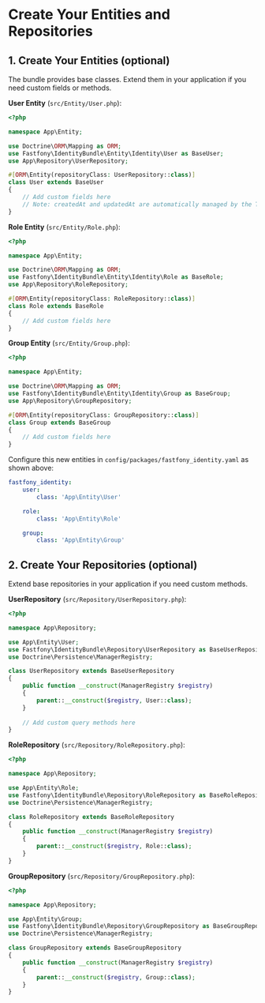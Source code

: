 # Create Your Entities and Repositories

## 1. Create Your Entities (optional)

The bundle provides base classes. Extend them in your application if you need custom fields or methods.

**User Entity** (`src/Entity/User.php`):

```php
<?php

namespace App\Entity;

use Doctrine\ORM\Mapping as ORM;
use Fastfony\IdentityBundle\Entity\Identity\User as BaseUser;
use App\Repository\UserRepository;

#[ORM\Entity(repositoryClass: UserRepository::class)]
class User extends BaseUser
{
    // Add custom fields here
    // Note: createdAt and updatedAt are automatically managed by the Timestampable trait
}
```

**Role Entity** (`src/Entity/Role.php`):

```php
<?php

namespace App\Entity;

use Doctrine\ORM\Mapping as ORM;
use Fastfony\IdentityBundle\Entity\Identity\Role as BaseRole;
use App\Repository\RoleRepository;

#[ORM\Entity(repositoryClass: RoleRepository::class)]
class Role extends BaseRole
{
    // Add custom fields here
}
```

**Group Entity** (`src/Entity/Group.php`):

```php
<?php

namespace App\Entity;

use Doctrine\ORM\Mapping as ORM;
use Fastfony\IdentityBundle\Entity\Identity\Group as BaseGroup;
use App\Repository\GroupRepository;

#[ORM\Entity(repositoryClass: GroupRepository::class)]
class Group extends BaseGroup
{
    // Add custom fields here
}
```

Configure this new entities in `config/packages/fastfony_identity.yaml` as shown above:

```yaml
fastfony_identity:
    user:
        class: 'App\Entity\User'

    role:
        class: 'App\Entity\Role'

    group:
        class: 'App\Entity\Group'
```

## 2. Create Your Repositories (optional)

Extend base repositories in your application if you need custom methods.

**UserRepository** (`src/Repository/UserRepository.php`):

```php
<?php

namespace App\Repository;

use App\Entity\User;
use Fastfony\IdentityBundle\Repository\UserRepository as BaseUserRepository;
use Doctrine\Persistence\ManagerRegistry;

class UserRepository extends BaseUserRepository
{
    public function __construct(ManagerRegistry $registry)
    {
        parent::__construct($registry, User::class);
    }
    
    // Add custom query methods here
}
```

**RoleRepository** (`src/Repository/RoleRepository.php`):

```php
<?php

namespace App\Repository;

use App\Entity\Role;
use Fastfony\IdentityBundle\Repository\RoleRepository as BaseRoleRepository;
use Doctrine\Persistence\ManagerRegistry;

class RoleRepository extends BaseRoleRepository
{
    public function __construct(ManagerRegistry $registry)
    {
        parent::__construct($registry, Role::class);
    }
}
```

**GroupRepository** (`src/Repository/GroupRepository.php`):

```php
<?php

namespace App\Repository;

use App\Entity\Group;
use Fastfony\IdentityBundle\Repository\GroupRepository as BaseGroupRepository;
use Doctrine\Persistence\ManagerRegistry;

class GroupRepository extends BaseGroupRepository
{
    public function __construct(ManagerRegistry $registry)
    {
        parent::__construct($registry, Group::class);
    }
}
```